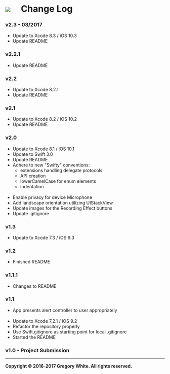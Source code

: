 # ![][AppIcon]&nbsp;&nbsp;&nbsp;&nbsp;&nbsp;Change Log


### v2.3 - 03/2017
* Update to Xcode 8.3 / iOS 10.3
* Update README

### v2.2.1
* Update README

### v2.2
* Update to Xcode 8.2.1 
* Update README

### v2.1
* Update to Xcode 8.2 / iOS 10.2
* Update README

### v2.0
* Update to Xcode 8.1 / iOS 10.1
* Update to Swift 3.0
* Update README
* Adhere to new "Swifty" conventions: 
  - extensions handling delegate protocols
  - API creation
  - lowerCamelCase for enum elements
  - indentation</br></br>
* Enable privacy for device Microphone
* Add landscape orientation utilizing UIStackView
* Update images for the Recording Effect buttons
* Update .gitignore

### v1.3
* Update to Xcode 7.3 / iOS 9.3

### v1.2
* Finished README

### v1.1.1
* Changes to README

### v1.1 
* App presents alert controller to user appropriately<br/><br/>
* Update to Xcode 7.2.1 / iOS 9.2
* Refactor the repository properly
* Use Swift.gitignore as starting point for local .gitignore
* Started the README

### v1.0 - Project Submission

---
**Copyright © 2016-2017 Gregory White. All rights reserved.**



[AppIcon]:  ../images/PitchPerfectAppIcon_80.png
